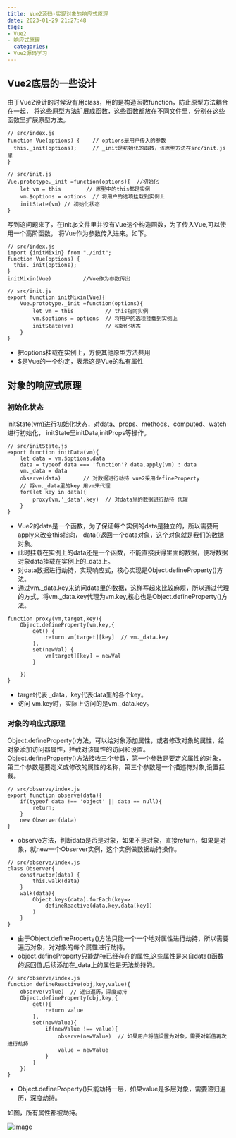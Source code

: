 ```yaml
---
title: Vue2源码-实现对象的响应式原理
date: 2023-01-29 21:27:48
tags:
- Vue2
- 响应式原理
  categories:
- Vue2源码学习
---
```

## Vue2底层的一些设计
由于Vue2设计的时候没有用class，用的是构造函数function，防止原型方法耦合在一起，
将这些原型方法扩展成函数，这些函数都放在不同文件里，分别在这些函数里扩展原型方法。
```
// src/index.js
function Vue(options) {    // options是用户传入的参数
  this._init(options);     // _init是初始化的函数，该原型方法在src/init.js里
}
```
```
// src/init.js
Vue.prototype._init =function(options){  //初始化
    let vm = this        // 原型中的this都是实例
    vm.$options = options  // 将用户的选项挂载到实例上
    initState(vm) // 初始化状态
}
```
写到这问题来了，在init.js文件里并没有Vue这个构造函数，为了传入Vue,可以使用一个高阶函数，
将Vue作为参数传入进来。如下。
```
// src/index.js
import {initMixin} from "./init";
function Vue(options) {  
  this._init(options);  
}
initMixin(Vue)          //Vue作为参数传出
```
```
// src/init.js
export function initMixin(Vue){
    Vue.prototype._init =function(options){  
        let vm = this          // this指向实例
        vm.$options = options  // 将用户的选项挂载到实例上
        initState(vm)          // 初始化状态
    }
}
```
- 把options挂载在实例上，方便其他原型方法共用
- $是Vue的一个约定，表示这是Vue的私有属性

## 对象的响应式原理
### 初始化状态
initState(vm)进行初始化状态，对data、props、methods、computed、watch进行初始化，
initState里initData,initProps等操作。  
```
// src/initState.js
export function initData(vm){
    let data = vm.$options.data
    data = typeof data === 'function'? data.apply(vm) : data
    vm._data = data
    observe(data)       // 对数据进行劫持 vue2采用defineProperty
    // 将vm._data里的key 用vm来代理
    for(let key in data){
        proxy(vm,'_data',key)  // 对data里的数据进行劫持 代理
    }
}
```
- Vue2的data是一个函数，为了保证每个实例的data是独立的，所以需要用apply来改变this指向，
data()返回一个data对象，这个对象就是我们的数据对象。
- 此时挂载在实例上的data还是一个函数，不能直接获得里面的数据，便将数据对象data挂载在实例上的_data上。
- 对data数据进行劫持，实现响应式，核心实现是Object.defineProperty()方法。
- 通过vm._data.key来访问data里的数据，这样写起来比较麻烦，所以通过代理的方式，将vm._data.key代理为vm.key,核心也是Object.defineProperty()方法。

```
function proxy(vm,target,key){     
    Object.defineProperty(vm,key,{ 
        get() {
            return vm[target][key]  // vm._data.key
        },
        set(newVal) {
            vm[target][key] = newVal
        }

    })
}
```
- target代表 _data，key代表data里的各个key。
- 访问 vm.key时，实际上访问的是vm._data.key。

### 对象的响应式原理
Object.defineProperty()方法，可以给对象添加属性，或者修改对象的属性，给对象添加访问器属性，拦截对该属性的访问和设置。  
Object.defineProperty()方法接收三个参数，第一个参数是要定义属性的对象，第二个参数是要定义或修改的属性的名称，第三个参数是一个描述符对象,设置拦截。
```
// src/observe/index.js
export function observe(data){
    if(typeof data !== 'object' || data == null){
        return;
    }
    new Observer(data)
}
```
- observe方法，判断data是否是对象，如果不是对象，直接return，如果是对象，就new一个Observer实例，这个实例做数据劫持操作。
```
// src/observe/index.js
class Observer{
    constructor(data) {
        this.walk(data) 
    }
    walk(data){   
        Object.keys(data).forEach(key=>
            defineReactive(data,key,data[key])
        )
    }
}
```

- 由于Object.defineProperty()方法只能一个一个地对属性进行劫持，所以需要遍历对象，对对象的每个属性进行劫持。
- object.defineProperty只能劫持已经存在的属性,这些属性是来自data()函数的返回值,后续添加在_data上的属性是无法劫持的。

```
// src/observe/index.js
function defineReactive(obj,key,value){
    observe(value)  // 递归遍历，深度劫持
    Object.defineProperty(obj,key,{
        get(){
            return value
        },
        set(newValue){
            if(newValue !== value){
                observe(newValue)  // 如果用户将值设置为对象，需要对新值再次进行劫持
                value = newValue
            }
        }
    })
}
```
- Object.defineProperty()只能劫持一层，如果value是多层对象，需要递归遍历，深度劫持。  


如图，所有属性都被劫持。  

![image](https://user-images.githubusercontent.com/90198481/215334342-f68f4d26-dbc5-4626-b2ee-7a58cca2ac12.png)  

